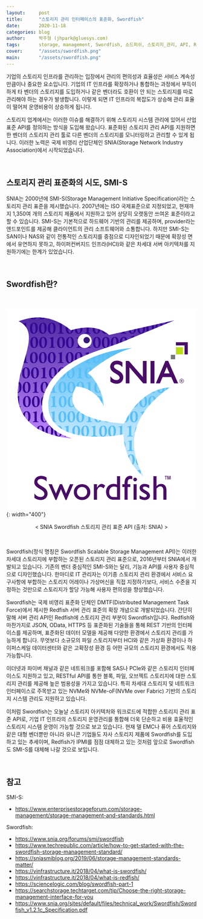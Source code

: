 ```yaml
---
layout:     post
title:      "스토리지 관리 인터페이스의 표준화, Swordfish"
date:       2020-11-18
categories: blog
author:     박주형 (jhpark@gluesys.com)
tags:       storage, management, Swordfish, 소드피쉬, 스토리지_관리, API, Redfish, SNIA, SMI-S
cover:      "/assets/swordfish.png"
main:       "/assets/swordfish.png"
---
```


기업의 스토리지 인프라를 관리하는 입장에서 관리의 편의성과 효율성은 서비스 계속성만큼이나 중요한 요소입니다. 기업의 IT 인프라를 확장하거나 통합하는 과정에서 부득이하게 타 벤더의 스토리지를 도입하거나 같은 벤더라도 호환이 안 되는 스토리지를 따로 관리해야 하는 경우가 발생합니다. 이렇게 되면 IT 인프라의 복잡도가 상승해 관리 효율이 떨어져 운영비용이 상승하게 됩니다.  

스토리지 업계에서는 이러한 이슈를 해결하기 위해 스토리지 시스템 관리에 있어서 산업 표준 API를 정의하는 방식을 도입해 왔습니다. 표준화된 스토리지 관리 API를 지원하면 한 벤더의 스토리지 관리 툴로 다른 벤더의 스토리지를 모니터링하고 관리할 수 있게 됩니다. 이러한 노력은 국제 비영리 산업단체인 SNIA(Storage Network Industry Association)에서 시작되었습니다.  

&nbsp;

## 스토리지 관리 표준화의 시도, SMI-S
  
SNIA는 2000년에 SMI-S(Storage Management Initiative Specification)라는 스토리지 관리 표준을 제시했습니다. 2007년에는 ISO 국제표준으로 지정되었고, 현재까지 1,350여 개의 스토리지 제품에서 지원하고 있어 상당히 오랫동안 쓰여온 표준이라고 할 수 있습니다. SMI-S는 기본적으로 하드웨어 기반의 관리를 제공하며, provider라는 엔드포인트를 제공해 클라이언트의 관리 소프트웨어와 소통합니다. 하지만 SMI-S는 SAN이나 NAS와 같이 전통적인 스토리지를 중점으로 디자인되었기 때문에 확장성 면에서 유연하지 못하고, 하이퍼컨버지드 인프라(HCI)와 같은 차세대 서버 아키텍처를 지원하기에는 한계가 있었습니다.  

&nbsp;

## Swordfish란?
  
&nbsp;  

![Alt text](/assets/SNIA_Swordfish_logo.jpg){: width="400"}
<center>&#60; SNIA Swordfish 스토리지 관리 표준 API &#40;출처&#58; SNIA&#41; &#62;</center>

&nbsp;
  
Swordfish(정식 명칭은 Swordfish Scalable Storage Management API)는 이러한 차세대 스토리지에 부합하는 오픈된 스토리지 관리 표준으로, 2016년부터 SNIA에서 개발되고 있습니다. 기존의 벤더 중심적인 SMI-S와는 달리, 기능과 API를 사용자 중심적으로 디자인했습니다. 한마디로 IT 관리자는 이기종 스토리지 관리 환경에서 서비스 요구사항에 부합하는 스토리지 어레이나 가상머신을 직접 지정하기보다, 서비스 수준을 지정하는 것만으로 스토리지가 할당 가능해 사용자 편의성을 향상했습니다.  
  
Swordfish는 국제 비영리 표준화 단체인 DMTF(Distributed Management Task Force)에서 제시한 Redfish 서버 관리 표준의 확장 개념으로 개발되었습니다. 간단히 말해 서버 관리 API인 Redfish에 스토리지 관리 부분이 Swordfish입니다. Redfish와 마찬가지로 JSON, OData, HTTPS 등 표준화된 기술들을 통해 REST 기반의 인터페이스를 제공하며, 표준화된 데이터 모델을 제공해 다양한 환경에서 스토리지 관리를 가능하게 합니다. 무엇보다 소규모의 파일 스토리지부터 HCI와 같은 가상화 환경이나 하이퍼스케일 데이터센터와 같은 고확장성 환경 등 어떤 규모의 스토리지 환경에서도 적용 가능합니다.  
  
이더넷과 파이버 채널과 같은 네트워크를 포함해 SAS나 PCIe와 같은 스토리지 인터페이스도 지원하고 있고, RESTful API를 통한 블록, 파일, 오브젝트 스토리지에 대한 스토리지 관리를 제공해 높은 범용성을 가지고 있습니다. 특히 차세대 스토리지 및 네트워크 인터페이스로 주목받고 있는 NVMe와 NVMe-oF(NVMe over Fabric) 기반의 스토리지 시스템 관리도 지원하고 있습니다.  
  
이처럼 Swordfish는 오늘날 스토리지 아키텍처와 워크로드에 적합한 스토리지 관리 표준 API로, 기업 IT 인프라의 스토리지 운영관리를 통합해 더욱 단순하고 비용 효율적인 스토리지 시스템 운영이 가능할 것으로 보고 있습니다. 현재 델 EMC나 퓨어 스토리지와 같은 대형 벤더뿐만 아니라 유니콘 기업들도 자사 스토리지 제품에 Swordfish를 도입하고 있는 추세이며, Redfish가 IPMI를 점점 대체하고 있는 것처럼 앞으로 Swordfish도 SMI-S를 대체해 나갈 것으로 보입니다.  

&nbsp;

## 참고
  
SMI-S:  
 * https://www.enterprisestorageforum.com/storage-management/storage-management-and-standards.html
  
Swordfish:  
 * https://www.snia.org/forums/smi/swordfish
 * https://www.techrepublic.com/article/how-to-get-started-with-the-swordfish-storage-management-standard/
 * https://sniasmiblog.org/2019/06/storage-management-standards-matter/
 * https://vinfrastructure.it/2018/04/what-is-swordfish/
 * https://vinfrastructure.it/2018/04/what-is-redfish/
 * https://sciencelogic.com/blog/swordfish-part-1
 * https://searchstorage.techtarget.com/tip/Choose-the-right-storage-management-interface-for-you
 * https://www.snia.org/sites/default/files/technical_work/Swordfish/Swordfish_v1.2.1c_Specification.pdf
  
